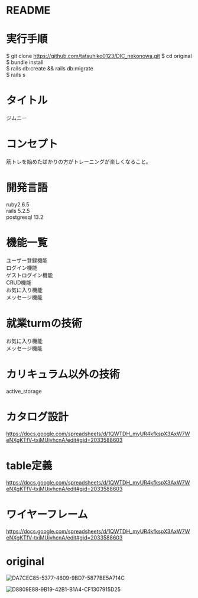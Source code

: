 # README


# 実行手順
$ git clone https://github.com/tatsuhiko0123/DIC_nekonowa.git 
$ cd original  
$ bundle install  
$ rails db:create && rails db:migrate  
$ rails s  

# タイトル
ジムニー

 
# コンセプト
 
筋トレを始めたばかりの方がトレーニングが楽しくなること。
 
# 開発言語
 
ruby2.6.5  
rails 5.2.5  
postgresql 13.2  
 
# 機能一覧

ユーザー登録機能  
ログイン機能  
ゲストログイン機能  
CRUD機能  
お気に入り機能  
メッセージ機能  
 
# 就業turmの技術
 
お気に入り機能  
メッセージ機能  

# カリキュラム以外の技術
 
active_storage
 
# カタログ設計
 
https://docs.google.com/spreadsheets/d/1QWTDH_myUR4kfkspX3AxW7WeNXgKTfV-txjMUjvhcnA/edit#gid=2033588603
 
# table定義

https://docs.google.com/spreadsheets/d/1QWTDH_myUR4kfkspX3AxW7WeNXgKTfV-txjMUjvhcnA/edit#gid=2033588603
 

 
# ワイヤーフレーム
https://docs.google.com/spreadsheets/d/1QWTDH_myUR4kfkspX3AxW7WeNXgKTfV-txjMUjvhcnA/edit#gid=2033588603

# original
![DA7CEC85-5377-4609-9BD7-5877BE5A714C](https://user-images.githubusercontent.com/77220182/129297038-0837ccbd-8a53-43a1-9a09-cd8b757b77cb.jpeg)

![D8809E88-9B19-42B1-B1A4-CF1307915D25](https://user-images.githubusercontent.com/77220182/129386498-9cb3a568-fd80-41e3-b386-c5042ceef0ac.jpeg)


